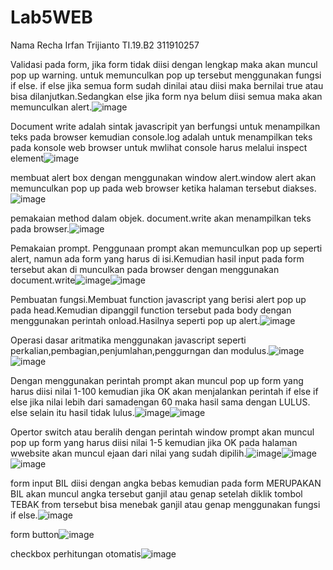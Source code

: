 # Lab5WEB
Nama Recha Irfan Trijianto
TI.19.B2 311910257

Validasi pada form, jika form tidak diisi dengan lengkap maka akan muncul pop up warning. untuk memunculkan pop up tersebut menggunakan fungsi if else. if else jika semua form sudah dinilai atau diisi maka bernilai true atau bisa dilanjutkan.Sedangkan else jika form nya belum diisi semua maka akan memunculkan alert.![image](https://user-images.githubusercontent.com/81579730/116152094-b05a7b80-a70f-11eb-870e-c9559d54dbd1.png)

Document write adalah sintak javascripit yan berfungsi untuk menampilkan teks pada browser kemudian console.log adalah untuk menampilkan teks pada konsole web browser untuk mwlihat console harus melalui inspect element![image](https://user-images.githubusercontent.com/81579730/116152434-1cd57a80-a710-11eb-95c6-e8ec9442f918.png)

membuat alert box dengan menggunakan window alert.window alert akan memunculkan pop up pada web browser ketika halaman tersebut diakses.![image](https://user-images.githubusercontent.com/81579730/116152955-ca488e00-a710-11eb-933a-7e0b144202bd.png)

pemakaian method dalam objek. document.write akan menampilkan teks pada browser.![image](https://user-images.githubusercontent.com/81579730/116153096-ffed7700-a710-11eb-834d-874ff4f8b29d.png)

Pemakaian prompt. Penggunaan prompt akan memunculkan pop up seperti alert, namun ada form yang harus di isi.Kemudian hasil input pada form tersebut akan di munculkan pada browser dengan menggunakan document.write![image](https://user-images.githubusercontent.com/81579730/116153348-5d81c380-a711-11eb-9581-7cdb41403fd4.png)![image](https://user-images.githubusercontent.com/81579730/116153373-6377a480-a711-11eb-8a43-e78e985c4b17.png)

Pembuatan fungsi.Membuat function javascript yang berisi alert pop up pada head.Kemudian dipanggil function tersebut pada body dengan menggunakan perintah onload.Hasilnya seperti pop up alert.![image](https://user-images.githubusercontent.com/81579730/116153571-bb161000-a711-11eb-8045-fe2ee19e5446.png)

Operasi dasar aritmatika menggunakan javascript seperti perkalian,pembagian,penjumlahan,penggurngan dan modulus.![image](https://user-images.githubusercontent.com/81579730/116153684-e6006400-a711-11eb-85b6-6839676eac69.png)![image](https://user-images.githubusercontent.com/81579730/116153701-ed277200-a711-11eb-9ea5-ce8de3b476e2.png)

Dengan menggunakan perintah prompt akan muncul pop up form yang harus diisi nilai 1-100 kemudian jika OK akan menjalankan perintah if else if else jika nilai lebih dari samadengan 60 maka hasil sama dengan LULUS. else selain itu hasil tidak lulus.![image](https://user-images.githubusercontent.com/81579730/116153969-4b545500-a712-11eb-978e-dcc3fcfe59ad.png)![image](https://user-images.githubusercontent.com/81579730/116153990-51e2cc80-a712-11eb-907d-f71affe7bfc3.png)

Opertor switch atau beralih dengan perintah window prompt akan muncul pop up form yang harus diisi nilai 1-5 kemudian jika OK pada halaman wwebsite akan muncul ejaan dari nilai yang sudah dipilih.![image](https://user-images.githubusercontent.com/81579730/116154220-953d3b00-a712-11eb-8ce3-a375df91124f.png)![image](https://user-images.githubusercontent.com/81579730/116154237-9cfcdf80-a712-11eb-84ea-cef19e708680.png)![image](https://user-images.githubusercontent.com/81579730/116154255-a4bc8400-a712-11eb-906d-4d90ec042bd8.png)

form input BIL diisi dengan angka bebas kemudian pada form MERUPAKAN BIL akan muncul angka tersebut ganjil atau genap setelah diklik tombol TEBAK from tersebut bisa menebak ganjil atau genap menggunakan fungsi if else.![image](https://user-images.githubusercontent.com/81579730/116154538-f9f89580-a712-11eb-9379-02858ad0598a.png)

form button![image](https://user-images.githubusercontent.com/81579730/116154604-109eec80-a713-11eb-8731-1ccc87ab835f.png)

checkbox perhitungan otomatis![image](https://user-images.githubusercontent.com/81579730/116154659-257b8000-a713-11eb-88ed-d1954a7ff46c.png)
